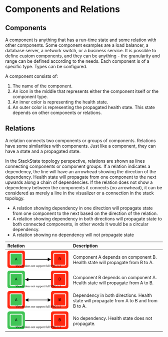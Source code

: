 # Components and Relations

## Components

A component is anything that has a run-time state and some relation with other components. Some component examples are a load balancer, a database server, a network switch, or a business service. It is possible to define custom components, and they can be anything - the granularity and range can be defined according to the needs. Each component is of a specific type. Types can be configured.

A component consists of:

1. The name of the component.
2. An icon in the middle that represents either the component itself or the component type.
3. An inner color is representing the health state.
4. An outer color is representing the propagated health state. This state depends on other components or relations.

## Relations

A relation connects two components or groups of components. Relations have some similarities with components. Just like a component, they can have a state and a propagated state. 

In the StackState topology perspective, relations are shown as lines connecting components or component groups. If a relation indicates a dependency, the line will have an arrowhead showing the direction of the dependency. Health state will propagate from one component to the next upwards along a chain of dependencies. If the relation does not show a dependency between the components it connects (no arrowhead), it can be considered as merely a line in the visualizer or a connection in the stack topology.

* A relation showing dependency in one direction will propagate state from one component to the next based on the direction of the relation.
* A relation showing dependency in both directions will propagate state to both connected components, in other words it would be a circular dependency.
* A relation showing no dependency will not propagate state

| Relation | Description |
|:---|:---|
| ![](/.gitbook/assets/propagation-a-to-b.svg) | Component A depends on component B. Health state will propagate from B to A. |
| ![](/.gitbook/assets/propagation-b-to-a.svg) | Component B depends on component A. Health state will propagate from A to B. |
| ![](/.gitbook/assets/propagation-a-and-b.svg) | Dependency in both directions. Health state will propagate from A to B and from B to A. |
| ![](/.gitbook/assets/propagation-a-no-b.svg) | No dependency. Health state does not propagate. |



